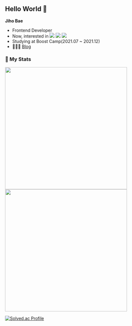 ## Hello World 🙌
**Jiho Bae**
- Frontend Developer 
- Now, interested in
    <img src="https://img.shields.io/badge/JavaScript-F7DF1E?style=flat-square&logo=JavaScript&logoColor=white"/>
    <img src="https://img.shields.io/badge/React-61DAFB?style=flat-square&logo=React&logoColor=white"/>
    <img src="https://img.shields.io/badge/Node.Js-339933?style=flat-square&logo=Node.js&logoColor=white"/> 
- Studying at Boost Camp(2021.07 ~ 2021.12)
- 👨🏻‍💻 <a href="https://gobae.tistory.com/" target="_blank">Blog</a>

<h3>👀 My Stats</h3>

<img src="https://github-readme-stats.vercel.app/api?username=jiho-bae&show_icons=true&count_private=true&hide_border=true&theme=react" style="width: 400px" />

<img src="https://github-readme-stats.vercel.app/api/top-langs/?username=jiho-bae&hide_border=true&layout=compact&theme=react" style="width: 400px" />


[![Solved.ac Profile](http://mazassumnida.wtf/api/v2/generate_badge?boj=hazard)](https://solved.ac/hazard/)
